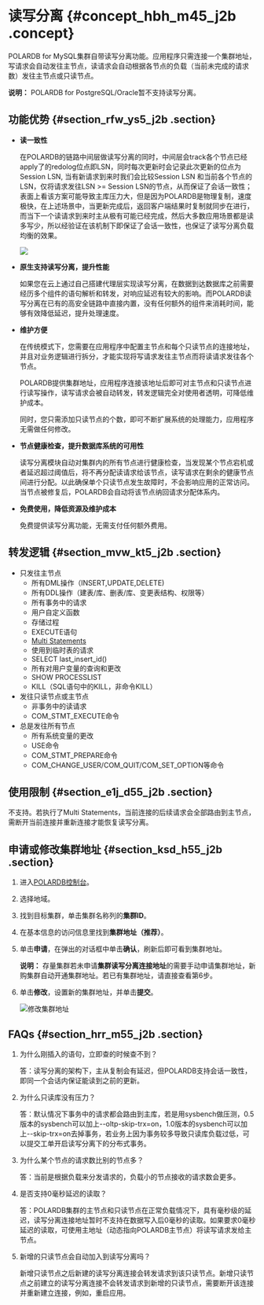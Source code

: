 # 读写分离 {#concept_hbh_m45_j2b .concept}

POLARDB for MySQL集群自带读写分离功能。应用程序只需连接一个集群地址，写请求会自动发往主节点，读请求会自动根据各节点的负载（当前未完成的请求数）发往主节点或只读节点。

**说明：** POLARDB for PostgreSQL/Oracle暂不支持读写分离。

## 功能优势 {#section_rfw_ys5_j2b .section}

-   **读一致性** 

    在POLARDB的链路中间层做读写分离的同时，中间层会track各个节点已经apply了的redolog位点即LSN，同时每次更新时会记录此次更新的位点为Session LSN, 当有新请求到来时我们会比较Session LSN 和当前各个节点的LSN，仅将请求发往LSN \>= Session LSN的节点，从而保证了会话一致性；表面上看该方案可能导致主库压力大，但是因为POLARDB是物理复制，速度极快，在上述场景中，当更新完成后，返回客户端结果时复制就同步在进行，而当下一个读请求到来时主从极有可能已经完成，然后大多数应用场景都是读多写少，所以经验证在该机制下即保证了会话一致性，也保证了读写分离负载均衡的效果。

    ![](http://static-aliyun-doc.oss-cn-hangzhou.aliyuncs.com/assets/img/76678/155736784634632_zh-CN.png)

-   **原生支持读写分离，提升性能** 

    如果您在云上通过自己搭建代理层实现读写分离，在数据到达数据库之前需要经历多个组件的语句解析和转发，对响应延迟有较大的影响。而POLARDB读写分离在已有的高安全链路中直接内置，没有任何额外的组件来消耗时间，能够有效降低延迟，提升处理速度。

-   **维护方便** 

    在传统模式下，您需要在应用程序中配置主节点和每个只读节点的连接地址，并且对业务逻辑进行拆分，才能实现将写请求发往主节点而将读请求发往各个节点。

    POLARDB提供集群地址，应用程序连接该地址后即可对主节点和只读节点进行读写操作，读写请求会被自动转发，转发逻辑完全对使用者透明，可降低维护成本。

    同时，您只需添加只读节点的个数，即可不断扩展系统的处理能力，应用程序无需做任何修改。

-   **节点健康检查，提升数据库系统的可用性** 

    读写分离模块自动对集群内的所有节点进行健康检查，当发现某个节点宕机或者延迟超过阈值后，将不再分配读请求给该节点，读写请求在剩余的健康节点间进行分配。以此确保单个只读节点发生故障时，不会影响应用的正常访问。当节点被修复后，POLARDB会自动将该节点纳回请求分配体系内。

-   **免费使用，降低资源及维护成本** 

    免费提供读写分离功能，无需支付任何额外费用。


## 转发逻辑 {#section_mvw_kt5_j2b .section}

-   只发往主节点
    -   所有DML操作（INSERT,UPDATE,DELETE\)
    -   所有DDL操作（建表/库、删表/库、变更表结构、权限等）
    -   所有事务中的请求
    -   用户自定义函数
    -   存储过程
    -   EXECUTE语句
    -   [Multi Statements](https://dev.mysql.com/doc/internals/en/multi-statement.html)
    -   使用到临时表的请求
    -   SELECT last\_insert\_id\(\)
    -   所有对用户变量的查询和更改
    -   SHOW PROCESSLIST
    -   KILL（SQL语句中的KILL，非命令KILL）
-   发往只读节点或主节点
    -   非事务中的读请求
    -   COM\_STMT\_EXECUTE命令
-   总是发往所有节点
    -   所有系统变量的更改
    -   USE命令
    -   COM\_STMT\_PREPARE命令
    -   COM\_CHANGE\_USER/COM\_QUIT/COM\_SET\_OPTION等命令

## 使用限制 {#section_e1j_d55_j2b .section}

不支持。若执行了Multi Statements，当前连接的后续请求会全部路由到主节点，需断开当前连接并重新连接才能恢复读写分离。

## 申请或修改集群地址 {#section_ksd_h55_j2b .section}

1.  进入[POLARDB控制台](https://polardb.console.aliyun.com/)。
2.  选择地域。
3.  找到目标集群，单击集群名称列的**集群ID**。
4.  在基本信息的访问信息里找到**集群地址（推荐）**。
5.  单击**申请**，在弹出的对话框中单击**确认**，刷新后即可看到集群地址。

    **说明：** 存量集群若未申请**集群读写分离连接地址**的需要手动申请集群地址，新购集群自动开通集群地址。若已有集群地址，请直接查看第6步。

6.  单击**修改**，设置新的集群地址，并单击**提交**。

    ![修改集群地址](http://static-aliyun-doc.oss-cn-hangzhou.aliyuncs.com/assets/img/15443/155736784645064_zh-CN.png)


## FAQs {#section_hrr_m55_j2b .section}

1.  为什么刚插入的语句，立即查的时候查不到？

    答：读写分离的架构下，主从复制会有延迟，但POLARDB支持会话一致性，即同一个会话内保证能读到之前的更新。

2.  为什么只读库没有压力？

    答：默认情况下事务中的请求都会路由到主库，若是用sysbench做压测，0.5版本的sysbench可以加上--oltp-skip-trx=on，1.0版本的sysbench可以加上--skip-trx=on去掉事务，若业务上因为事务较多导致只读库负载过低，可以提交工单开启读写分离下的分布式事务。

3.  为什么某个节点的请求数比别的节点多？

    答：当前是根据负载来分发请求的，负载小的节点接收的请求数会更多。

4.  是否支持0毫秒延迟的读取？

    答：POLARDB集群的主节点和只读节点在正常负载情况下，具有毫秒级的延迟，读写分离连接地址暂时不支持在数据写入后0毫秒的读取。如果要求0毫秒延迟的读取，可使用主地址（动态指向POLARDB主节点）将读写请求发给主节点。

5.  新增的只读节点会自动加入到读写分离吗？

    新增只读节点之后新建的读写分离连接会转发请求到该只读节点。新增只读节点之前建立的读写分离连接不会转发请求到新增的只读节点，需要断开该连接并重新建立连接，例如，重启应用。


